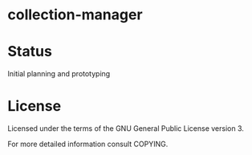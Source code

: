 collection-manager
==================

# Status

Initial planning and prototyping


# License

Licensed under the terms of the GNU General Public License version 3.

For more detailed information consult COPYING.